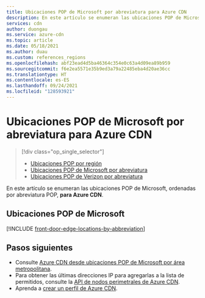 ```yaml
---
title: Ubicaciones POP de Microsoft por abreviatura para Azure CDN
description: En este artículo se enumeran las ubicaciones POP de Microsoft, ordenadas por abreviatura POP, para Azure CDN.
services: cdn
author: duongau
ms.service: azure-cdn
ms.topic: article
ms.date: 05/18/2021
ms.author: duau
ms.custom: references_regions
ms.openlocfilehash: abf23ead4d5ba46364c354e0c63a4d09ea89b959
ms.sourcegitcommit: f6e2ea5571e35b9ed3a79a22485eba4d20ae36cc
ms.translationtype: HT
ms.contentlocale: es-ES
ms.lasthandoff: 09/24/2021
ms.locfileid: "128593921"
---
```

# <a name="microsoft-pop-locations-by-abbreviation-for-azure-cdn"></a>Ubicaciones POP de Microsoft por abreviatura para Azure CDN

> [!div class="op_single_selector"]
> * [Ubicaciones POP por región](cdn-pop-locations.md)
> * [Ubicaciones POP de Microsoft por abreviatura](microsoft-pop-abbreviations.md)
> * [Ubicaciones POP de Verizon por abreviatura](cdn-pop-abbreviations.md)

En este artículo se enumeran las ubicaciones POP de Microsoft, ordenadas por abreviatura POP, **para Azure CDN**.

## <a name="microsoft-pop-locations"></a>Ubicaciones POP de Microsoft

[!INCLUDE [front-door-edge-locations-by-abbreviation](../../includes/front-door-edge-locations-by-abbreviation.md)]

## <a name="next-steps"></a>Pasos siguientes

* Consulte [Azure CDN desde ubicaciones POP de Microsoft por área metropolitana](cdn-pop-locations.md#microsoft).
* Para obtener las últimas direcciones IP para agregarlas a la lista de permitidos, consulte la [API de nodos perimetrales de Azure CDN](/rest/api/cdn/edge-nodes/list).
* Aprenda a [crear un perfil de Azure CDN](cdn-create-new-endpoint.md).

